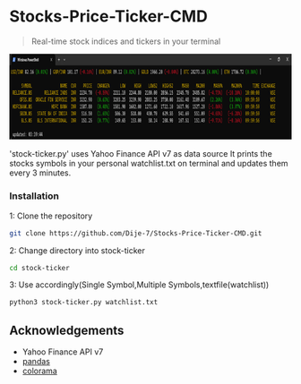# Stocks-Price-Ticker-CMD

> Real-time stock indices and tickers in your terminal

[![Product Screenshot][product-screenshot]](https://github.com/Dije-7/Stocks-Price-Ticker-CMD)

'stock-ticker.py' uses Yahoo Finance API v7 as data source
It prints the stocks symbols in your personal watchlist.txt on terminal and updates them every 3 minutes.

### Installation

1: Clone the repository

```sh
git clone https://github.com/Dije-7/Stocks-Price-Ticker-CMD.git
```
2: Change directory into stock-ticker

```sh
cd stock-ticker
```
3: Use accordingly(Single Symbol,Multiple Symbols,textfile(watchlist))
```sh
python3 stock-ticker.py watchlist.txt
```

<!-- ACKNOWLEDGEMENTS -->
## Acknowledgements

* Yahoo Finance API v7
* [pandas](https://pandas.pydata.org/)
* [colorama](https://pypi.org/project/colorama/)

<!-- MARKDOWN LINKS & IMAGES -->
[product-screenshot]: image/demo.png
